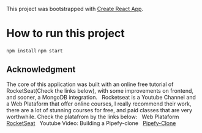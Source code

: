 This project was bootstrapped with [Create React App](https://github.com/facebook/create-react-app).

# How to run this project

`npm install`
`npm start`

## Acknowledgment

The core of this application was built with an online free tutorial of RocketSeat(Check the links below), with some improvements on frontend, and sooner, a MongoDB integration. &nbsp;
Rocketseat is a Youtube Channel and a Web Plataform that offer online courses, I really recommend their work, there are a lot of stunning courses for free, and paid classes that are very worthwhile. Check the platafrom by the links below: &nbsp;
Web Plataform &nbsp;
[RocketSeat](https://rocketseat.com.br/) &nbsp;
Youtube Video: Building a Pipefy-clone &nbsp;
[Pipefy-Clone](https://www.youtube.com/watch?v=awRtgpRsdTQ&t=3597s)



